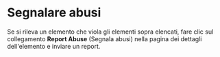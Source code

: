 # Segnalare abusi

Se si rileva un elemento che viola gli elementi sopra elencati, fare clic sul collegamento **Report Abuse** (Segnala abusi) nella pagina dei dettagli dell'elemento e inviare un report.

<!--HONumber=Aug16_HO3-->


